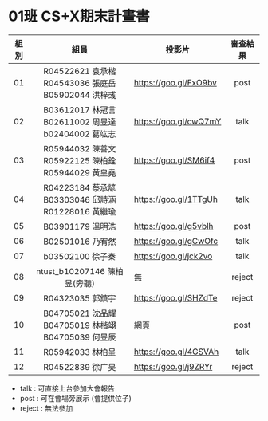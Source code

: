 # 01班 CS+X期末計畫書

組別 | 組員 | 投影片 | 審查結果
:--:|:----:| ----- | :----:
01|R04522621 袁承楷<br>R04543036 張庭岳<br>B05902044 洪梓彧 | https://goo.gl/FxO9bv | post
02|B03612017 林冠言<br>B02611002 周昱達<br>b02404002 葛竑志 | https://goo.gl/cwQ7mY | talk
03|R05944032 陳善文<br>R05922125 陳柏銓<br>R05944029 黃皇堯 | https://goo.gl/SM6if4 | post
04|R04223184 蔡承諺<br>B03303046 邱詩涵<br>R01228016 黃繼瑜 | https://goo.gl/1TTgUh | talk
05|B03901179 溫明浩 | https://goo.gl/g5vblh | post
06|B02501016 乃宥然 | https://goo.gl/gCwOfc | talk
07|b03502100 徐子秦	| https://goo.gl/jck2vo | talk
08|ntust_b10207146 陳柏昱(旁聽) | 無 | reject
09|R04323035 郭鎮宇 |https://goo.gl/SHZdTe | reject
10|B04705021 沈品耀<br>B04705019 林楷翊<br>B04705039 何昱辰 | [網頁](https://kaiyee0.github.io/movie_master/proposal.html) | post
11|R05942033 林柏呈	| https://goo.gl/4GSVAh | talk
12|R04522839 徐广昊	| https://goo.gl/j9ZRYr | reject


* talk : 可直接上台參加大會報告 
* post : 可在會場旁展示 (會提供位子)
* reject : 無法參加 